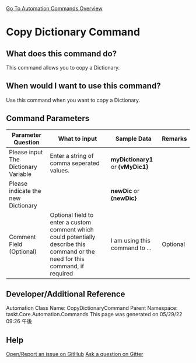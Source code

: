 <!--TITLE: Copy Dictionary Command -->
<!-- SUBTITLE: a command in the Dictionary Commands group. -->
[Go To Automation Commands Overview](/automation-commands.md)


# Copy Dictionary Command


## What does this command do?
This command allows you to copy a Dictionary.


## When would I want to use this command?
Use this command when you want to copy a Dictionary.


## Command Parameters
| Parameter Question   	| What to input  	|  Sample Data 	| Remarks  	|
| ---                    | ---               | ---           | ---       |
|Please input The Dictionary Variable|Enter a string of comma seperated values.|**myDictionary1** or **{vMyDic1}**||
|Please indicate the new Dictionary||**newDic** or **{newDic}**||
|Comment Field (Optional)|Optional field to enter a custom comment which could potentially describe this command or the need for this command, if required|I am using this command to ...|Optional|








## Developer/Additional Reference
Automation Class Name: CopyDictionaryCommand
Parent Namespace: taskt.Core.Automation.Commands
This page was generated on 05/29/22 09:26 午後


## Help
[Open/Report an issue on GitHub](https://github.com/saucepleez/taskt/issues/new)
[Ask a question on Gitter](https://gitter.im/taskt-rpa/Lobby)
